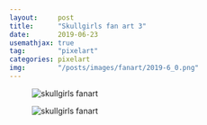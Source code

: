 ```yaml
---
layout:     post
title:      "Skullgirls fan art 3"
date:       2019-06-23
usemathjax: true
tag:        "pixelart"
categories: pixelart
img:        "/posts/images/fanart/2019-6_0.png"
---
```


<figure>
    <img class="art" src="{{ site.image_location }}/fanart/2019-6_0.png" alt="skullgirls fanart"/>
</figure>

<figure>
    <img class="art" src="{{ site.image_location }}/fanart/2019-6_1.png" alt="skullgirls fanart"/>
</figure>